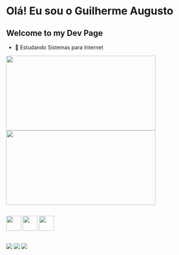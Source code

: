 # Olá! Eu sou o Guilherme Augusto
## Welcome to my Dev Page

- 🌱 Estudando Sistemas para Internet
<div>
  <a href="https://github.com/GuilhermeACSM/">
    <img height=200 width=400 align="center" src="https://github-readme-stats.vercel.app/api?username=GuilhermeACSM&card_width=320&theme=github_dark" />
  </a>
  <a href="https://github.com/danielsimonian/">
    <img height=200 width=400 align="center" src="https://github-readme-stats.vercel.app/api/top-langs?username=GuilhermeACSM&layout=compact&langs_count=10&card_width=320&theme=github_dark" />
  </a>
</div>

##

<div>
  <img width=40 src="https://cdn.jsdelivr.net/gh/devicons/devicon@latest/icons/html5/html5-original.svg" />
  <img width=40 src="https://cdn.jsdelivr.net/gh/devicons/devicon@latest/icons/css3/css3-original.svg" />
  <img width=40 src="https://cdn.jsdelivr.net/gh/devicons/devicon@latest/icons/javascript/javascript-original.svg" />
</div>  

##

<div> 
  <a href="https://www.instagram.com/acsmguilherme/" target="_blank"><img src="https://img.shields.io/badge/-Instagram-%23E4405F?style=for-the-badge&logo=instagram&logoColor=white"></a>
  <a href = "mailto:zguilhermegn@gmail.com"><img src="https://img.shields.io/badge/-Gmail-%23333?style=for-the-badge&logo=gmail&logoColor=white" target="_blank"></a>
  <a href="https://www.linkedin.com/in/guilherme-augusto-corrêa-salgado-moreira-254019313/" target="_blank"><img src="https://img.shields.io/badge/-LinkedIn-%230077B5?style=for-the-badge&logo=linkedin&logoColor=white"></a> 
</div>

